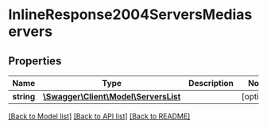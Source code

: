 # InlineResponse2004ServersMediaservers

## Properties
Name | Type | Description | Notes
------------ | ------------- | ------------- | -------------
**string** | [**\Swagger\Client\Model\ServersList**](ServersList.md) |  | [optional] 

[[Back to Model list]](../README.md#documentation-for-models) [[Back to API list]](../README.md#documentation-for-api-endpoints) [[Back to README]](../README.md)

